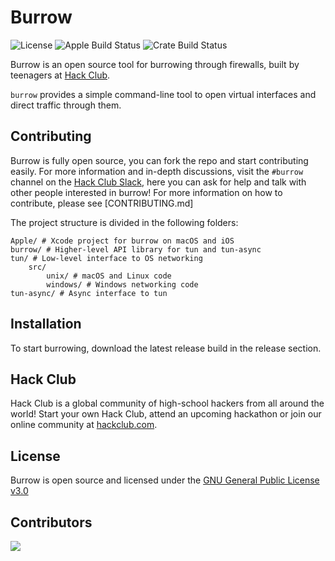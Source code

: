 # Burrow

![License](https://img.shields.io/github/license/hackclub/burrow) ![Apple Build Status](https://img.shields.io/github/actions/workflow/status/hackclub/burrow/build-apple.yml?branch=main&label=macos%2C%20ios&logo=Apple) ![Crate Build Status](https://img.shields.io/github/actions/workflow/status/hackclub/burrow/build-rust.yml?branch=main&label=crate&logo=Rust)

Burrow is an open source tool for burrowing through firewalls, built by teenagers at [Hack Club](https://hackclub.com/).

`burrow` provides a simple command-line tool to open virtual interfaces and direct traffic through them.

## Contributing

Burrow is fully open source, you can fork the repo and start contributing easily. For more information and in-depth discussions, visit the `#burrow` channel on the [Hack Club Slack](https://hackclub.com/slack/), here you can ask for help and talk with other people interested in burrow! For more information on how to contribute, please see [CONTRIBUTING.md]

The project structure is divided in the following folders: 

```
Apple/ # Xcode project for burrow on macOS and iOS
burrow/ # Higher-level API library for tun and tun-async
tun/ # Low-level interface to OS networking
    src/
        unix/ # macOS and Linux code
        windows/ # Windows networking code
tun-async/ # Async interface to tun
```

## Installation 

To start burrowing, download the latest release build in the release section. 

## Hack Club

Hack Club is a global community of high-school hackers from all around the world! Start your own Hack Club, attend an upcoming hackathon or join our online community at [hackclub.com](https://hackclub.com/).

## License 

Burrow is open source and licensed under the [GNU General Public License v3.0](./LICENSE.md)

## Contributors

<a href="https://github.com/hackclub/burrow/graphs/contributors">
  <img src="https://contrib.rocks/image?repo=hackclub/burrow" />
</a>
